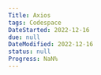 ```yaml
---
Title: Axios
tags: Codespace
DateStarted: 2022-12-16
due: null
DateModified: 2022-12-16
status: null
Progress: NaN%
---
```

